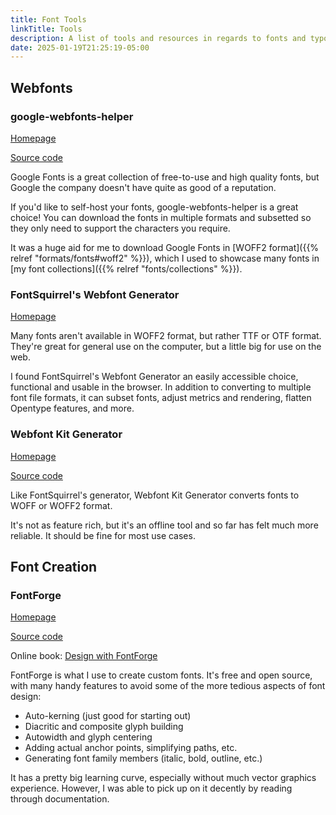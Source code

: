 ```yaml
---
title: Font Tools
linkTitle: Tools
description: A list of tools and resources in regards to fonts and typography
date: 2025-01-19T21:25:19-05:00
---
```


## Webfonts

### google-webfonts-helper

[Homepage](https://gwfh.mranftl.com/fonts)

[Source code](https://github.com/majodev/google-webfonts-helper)

Google Fonts is a great collection of free-to-use and high quality fonts, but Google
the company doesn't have quite as good of a reputation.

If you'd like to self-host your fonts, google-webfonts-helper is a great choice!
You can download the fonts in multiple formats and subsetted so they only need to
support the characters you require.

It was a huge aid for me to download Google Fonts in
[WOFF2 format]({{% relref "formats/fonts#woff2" %}}),
which I used to showcase many fonts in
[my font collections]({{% relref "fonts/collections" %}}).

### FontSquirrel's Webfont Generator

[Homepage](https://www.fontsquirrel.com/tools/webfont-generator)

Many fonts aren't available in WOFF2 format, but rather TTF or OTF format.
They're great for general use on the computer, but a little big for use on the web.

I found FontSquirrel's Webfont Generator an easily accessible choice, functional and
usable in the browser. In addition to converting to multiple font file formats,
it can subset fonts, adjust metrics and rendering, flatten Opentype features, and more.

### Webfont Kit Generator

[Homepage](https://apps.gnome.org/WebfontKitGenerator)

[Source code](https://github.com/rafaelmardojai/webfont-kit-generator)

Like FontSquirrel's generator, Webfont Kit Generator converts fonts to WOFF or
WOFF2 format.

It's not as feature rich, but it's an offline tool and so far has felt much more
reliable. It should be fine for most use cases.

## Font Creation

### FontForge

[Homepage](https://fontforge.org)

[Source code](https://github.com/fontforge/fontforge)

Online book: [Design with FontForge](http://designwithfontforge.com)

FontForge is what I use to create custom fonts. It's free and open source, with many handy
features to avoid some of the more tedious aspects of font design:

- Auto-kerning (just good for starting out)
- Diacritic and composite glyph building
- Autowidth and glyph centering
- Adding actual anchor points, simplifying paths, etc.
- Generating font family members (italic, bold, outline, etc.)

It has a pretty big learning curve, especially without much vector graphics experience.
However, I was able to pick up on it decently by reading through documentation.
